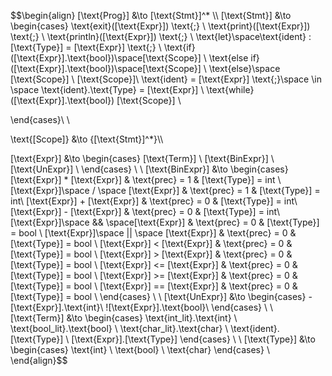 $$\begin{align}
[\text{Prog}] &\to [\text{Stmt}]^* \\\\
[\text{Stmt}] &\to  
\begin{cases}
    \text{exit}([\text{Expr}]) \text{;} \\
    \text{print}([\text{Expr}]) \text{;} \\ 
    \text{println}([\text{Expr}]) \text{;} \\
    \text{let}\space\text{ident} : [\text{Type}] = [\text{Expr}] \text{;} \\
    \text{if} ([\text{Expr}].\text{bool})\space[\text{Scope}] \\
    \text{else if} ([\text{Expr}].\text{bool})\space[\text{Scope}] \\
    \text{else}\space [\text{Scope}] \\
    [\text{Scope}]\\
    \text{ident} = [\text{Expr}] \text{;}\space \in \space \text{ident}.\text{Type} = [\text{Expr}]  \\
    \text{while} ([\text{Expr}].\text{bool}) [\text{Scope}] \\

\end{cases}\\ \\

\text{[Scope]} &\to \{[\text{Stmt}]^*\}\\\\

[\text{Expr}] &\to 
\begin{cases}
    [\text{Term}] \\
    [\text{BinExpr}] \\
    [\text{UnExpr}] \\
\end{cases} \\
\\
[\text{BinExpr}] &\to 
\begin{cases}
    [\text{Expr}] * [\text{Expr}] & \text{prec} = 1 & [\text{Type}] = int \\
    [\text{Expr}]\space / \space [\text{Expr}] & \text{prec} = 1 & [\text{Type}] = int\\
    [\text{Expr}] + [\text{Expr}] & \text{prec} = 0 & [\text{Type}] = int\\
    [\text{Expr}] - [\text{Expr}] & \text{prec} = 0 & [\text{Type}] = int\\
    [\text{Expr}]\space \&\& \space[\text{Expr}] & \text{prec} = 0 & [\text{Type}] = bool \\
    [\text{Expr}]\space || \space [\text{Expr}] & \text{prec} = 0 & [\text{Type}] = bool \\
    [\text{Expr}] < [\text{Expr}] & \text{prec} = 0 & [\text{Type}] = bool \\
    [\text{Expr}] > [\text{Expr}] & \text{prec} = 0 & [\text{Type}] = bool \\
    [\text{Expr}] <= [\text{Expr}] & \text{prec} = 0 & [\text{Type}] = bool \\
    [\text{Expr}] >= [\text{Expr}] & \text{prec} = 0 & [\text{Type}] = bool \\
    [\text{Expr}] == [\text{Expr}] & \text{prec} = 0 & [\text{Type}] = bool \\
\end{cases} \\
\\
[\text{UnExpr}] &\to 
\begin{cases}
    -[\text{Expr}].\text{int}\\
    ![\text{Expr}].\text{bool}\\
\end{cases} \\
\\
[\text{Term}] &\to 
\begin{cases}
    \text{int\_lit}.\text{int} \\
    \text{bool\_lit}.\text{bool} \\
    \text{char\_lit}.\text{char} \\
    \text{ident}.[\text{Type}] \\
    [\text{Expr}].[\text{Type}] 
\end{cases} \\
\\
[\text{Type}] &\to 
\begin{cases}
    \text{int} \\
    \text{bool} \\
    \text{char}
\end{cases} \\
\end{align}$$